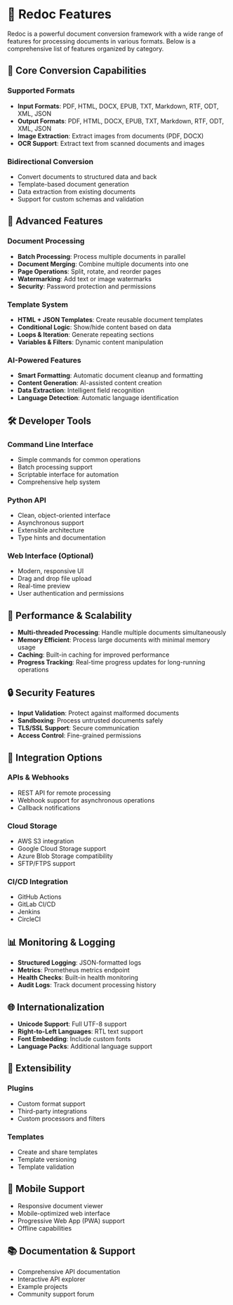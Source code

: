 # 🚀 Redoc Features

Redoc is a powerful document conversion framework with a wide range of features for processing documents in various formats. Below is a comprehensive list of features organized by category.

## 🔄 Core Conversion Capabilities

### Supported Formats
- **Input Formats**: PDF, HTML, DOCX, EPUB, TXT, Markdown, RTF, ODT, XML, JSON
- **Output Formats**: PDF, HTML, DOCX, EPUB, TXT, Markdown, RTF, ODT, XML, JSON
- **Image Extraction**: Extract images from documents (PDF, DOCX)
- **OCR Support**: Extract text from scanned documents and images

### Bidirectional Conversion
- Convert documents to structured data and back
- Template-based document generation
- Data extraction from existing documents
- Support for custom schemas and validation

## 🎯 Advanced Features

### Document Processing
- **Batch Processing**: Process multiple documents in parallel
- **Document Merging**: Combine multiple documents into one
- **Page Operations**: Split, rotate, and reorder pages
- **Watermarking**: Add text or image watermarks
- **Security**: Password protection and permissions

### Template System
- **HTML + JSON Templates**: Create reusable document templates
- **Conditional Logic**: Show/hide content based on data
- **Loops & Iteration**: Generate repeating sections
- **Variables & Filters**: Dynamic content manipulation

### AI-Powered Features
- **Smart Formatting**: Automatic document cleanup and formatting
- **Content Generation**: AI-assisted content creation
- **Data Extraction**: Intelligent field recognition
- **Language Detection**: Automatic language identification

## 🛠 Developer Tools

### Command Line Interface
- Simple commands for common operations
- Batch processing support
- Scriptable interface for automation
- Comprehensive help system

### Python API
- Clean, object-oriented interface
- Asynchronous support
- Extensible architecture
- Type hints and documentation

### Web Interface (Optional)
- Modern, responsive UI
- Drag and drop file upload
- Real-time preview
- User authentication and permissions

## 🚀 Performance & Scalability

- **Multi-threaded Processing**: Handle multiple documents simultaneously
- **Memory Efficient**: Process large documents with minimal memory usage
- **Caching**: Built-in caching for improved performance
- **Progress Tracking**: Real-time progress updates for long-running operations

## 🔒 Security Features

- **Input Validation**: Protect against malformed documents
- **Sandboxing**: Process untrusted documents safely
- **TLS/SSL Support**: Secure communication
- **Access Control**: Fine-grained permissions

## 🔄 Integration Options

### APIs & Webhooks
- REST API for remote processing
- Webhook support for asynchronous operations
- Callback notifications

### Cloud Storage
- AWS S3 integration
- Google Cloud Storage support
- Azure Blob Storage compatibility
- SFTP/FTPS support

### CI/CD Integration
- GitHub Actions
- GitLab CI/CD
- Jenkins
- CircleCI

## 📊 Monitoring & Logging

- **Structured Logging**: JSON-formatted logs
- **Metrics**: Prometheus metrics endpoint
- **Health Checks**: Built-in health monitoring
- **Audit Logs**: Track document processing history

## 🌐 Internationalization

- **Unicode Support**: Full UTF-8 support
- **Right-to-Left Languages**: RTL text support
- **Font Embedding**: Include custom fonts
- **Language Packs**: Additional language support

## 🔌 Extensibility

### Plugins
- Custom format support
- Third-party integrations
- Custom processors and filters

### Templates
- Create and share templates
- Template versioning
- Template validation

## 📱 Mobile Support

- Responsive document viewer
- Mobile-optimized web interface
- Progressive Web App (PWA) support
- Offline capabilities

## 📚 Documentation & Support

- Comprehensive API documentation
- Interactive API explorer
- Example projects
- Community support forum
